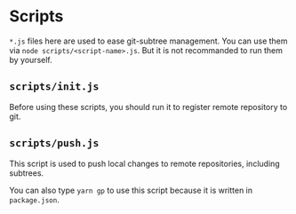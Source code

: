 # Scripts

`*.js` files here are used to ease git-subtree management.
You can use them via `node scripts/<script-name>.js`.
But it is not recommanded to run them by yourself.

## `scripts/init.js`

Before using these scripts, you should run it to register remote repository to git.

## `scripts/push.js`

This script is used to push local changes to remote repositories, including subtrees.

You can also type `yarn gp` to use this script because it is written in `package.json`.
